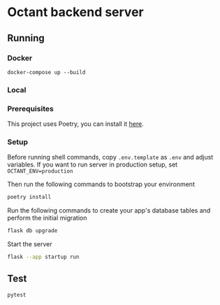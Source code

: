 # Octant backend server

## Running

### Docker
```
docker-compose up --build
```

### Local

### Prerequisites

This project uses Poetry, you can install it [here](https://python-poetry.org/docs/#installation).

### Setup

Before running shell commands, copy `.env.template` as `.env` and adjust variables. If you want to run server in production setup, set `OCTANT_ENV=production`

Then run the following commands to bootstrap your environment

```bash
poetry install
```

Run the following commands to create your app's
database tables and perform the initial migration

```bash
flask db upgrade
```

Start the server
```bash
flask --app startup run
```

## Test
```bash
pytest
```
